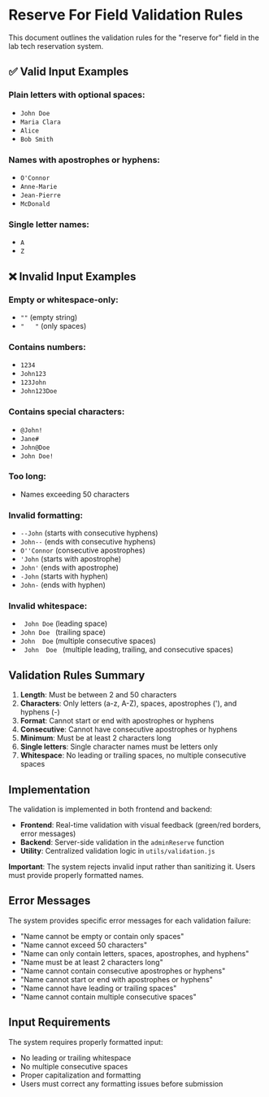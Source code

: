 # Reserve For Field Validation Rules

This document outlines the validation rules for the "reserve for" field in the lab tech reservation system.

## ✅ Valid Input Examples

### Plain letters with optional spaces:
- `John Doe`
- `Maria Clara`
- `Alice`
- `Bob Smith`

### Names with apostrophes or hyphens:
- `O'Connor`
- `Anne-Marie`
- `Jean-Pierre`
- `McDonald`

### Single letter names:
- `A`
- `Z`

## ❌ Invalid Input Examples

### Empty or whitespace-only:
- `""` (empty string)
- `"   "` (only spaces)

### Contains numbers:
- `1234`
- `John123`
- `123John`
- `John123Doe`

### Contains special characters:
- `@John!`
- `Jane#`
- `John@Doe`
- `John Doe!`

### Too long:
- Names exceeding 50 characters

### Invalid formatting:
- `--John` (starts with consecutive hyphens)
- `John--` (ends with consecutive hyphens)
- `O''Connor` (consecutive apostrophes)
- `'John` (starts with apostrophe)
- `John'` (ends with apostrophe)
- `-John` (starts with hyphen)
- `John-` (ends with hyphen)

### Invalid whitespace:
- ` John Doe` (leading space)
- `John Doe ` (trailing space)
- `John  Doe` (multiple consecutive spaces)
- `  John  Doe  ` (multiple leading, trailing, and consecutive spaces)

## Validation Rules Summary

1. **Length**: Must be between 2 and 50 characters
2. **Characters**: Only letters (a-z, A-Z), spaces, apostrophes ('), and hyphens (-)
3. **Format**: Cannot start or end with apostrophes or hyphens
4. **Consecutive**: Cannot have consecutive apostrophes or hyphens
5. **Minimum**: Must be at least 2 characters long
6. **Single letters**: Single character names must be letters only
7. **Whitespace**: No leading or trailing spaces, no multiple consecutive spaces

## Implementation

The validation is implemented in both frontend and backend:

- **Frontend**: Real-time validation with visual feedback (green/red borders, error messages)
- **Backend**: Server-side validation in the `adminReserve` function
- **Utility**: Centralized validation logic in `utils/validation.js`

**Important**: The system rejects invalid input rather than sanitizing it. Users must provide properly formatted names.

## Error Messages

The system provides specific error messages for each validation failure:

- "Name cannot be empty or contain only spaces"
- "Name cannot exceed 50 characters"
- "Name can only contain letters, spaces, apostrophes, and hyphens"
- "Name must be at least 2 characters long"
- "Name cannot contain consecutive apostrophes or hyphens"
- "Name cannot start or end with apostrophes or hyphens"
- "Name cannot have leading or trailing spaces"
- "Name cannot contain multiple consecutive spaces"

## Input Requirements

The system requires properly formatted input:
- No leading or trailing whitespace
- No multiple consecutive spaces
- Proper capitalization and formatting
- Users must correct any formatting issues before submission
